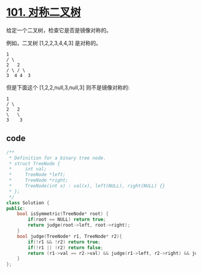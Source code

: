 # [101. 对称二叉树](https://leetcode-cn.com/problems/symmetric-tree/)

给定一个二叉树，检查它是否是镜像对称的。

例如，二叉树 [1,2,2,3,4,4,3] 是对称的。

    1
    / \
    2   2
    / \ / \
    3  4 4  3
但是下面这个 [1,2,2,null,3,null,3] 则不是镜像对称的:

    1
    / \
    2   2
    \   \
    3    3

## code

```c++
/**
 * Definition for a binary tree node.
 * struct TreeNode {
 *     int val;
 *     TreeNode *left;
 *     TreeNode *right;
 *     TreeNode(int x) : val(x), left(NULL), right(NULL) {}
 * };
 */
class Solution {
public:
    bool isSymmetric(TreeNode* root) {
        if(root == NULL) return true;
        return judge(root->left, root->right);
    }
    bool judge(TreeNode* r1, TreeNode* r2){
        if(!r1 && !r2) return true;
        if(!r1 || !r2) return false;
        return (r1->val == r2->val) && judge(r1->left, r2->right) && judge(r1->right, r2->left);
    }
};
```
